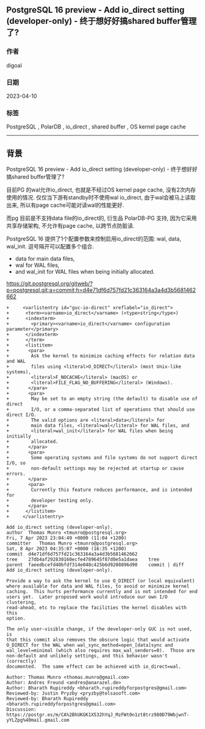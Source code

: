 ## PostgreSQL 16 preview - Add io_direct setting (developer-only) - 终于想好好搞shared buffer管理了?    
                                                                                                                
### 作者                                                                                          
digoal                                                                                          
                                                                                          
### 日期                                                                                          
2023-04-10                                                                                      
                                                                                
### 标签                                                                                          
PostgreSQL , PolarDB , io_direct , shared buffer , OS kernel page cache       
                                                                                          
----                                                                                          
                                                                                          
## 背景      
PostgreSQL 16 preview - Add io_direct setting (developer-only) - 终于想好好搞shared buffer管理了?    
  
目前PG 的wal允许io_direct, 也就是不经过OS kernel page cache, 没有2次内存使用的情况. 仅仅当下游有standby时不使用wal io_direct, 由于wal会被马上读取出来, 所以有page cache可能对读wal的性能更好.  
  
而pg 目前是不支持data file的io_direct的, 衍生品 PolarDB-PG 支持, 因为它采用共享存储架构, 不允许有page cache, 以跨节点防脏读.    
  
PostgreSQL 16 提供了1个配置参数来控制启用io_direct的范围: wal, data, wal_init.  逗号隔开可以配置多个组合.    
- data for main data files,   
- wal for WAL files,   
- and wal_init for WAL files when being initially allocated.  
  
https://git.postgresql.org/gitweb/?p=postgresql.git;a=commit;h=d4e71df6d757fd21c363164a3a4d3b5681462662  
  
```  
+     <varlistentry id="guc-io-direct" xreflabel="io_direct">  
+      <term><varname>io_direct</varname> (<type>string</type>)  
+      <indexterm>  
+        <primary><varname>io_direct</varname> configuration parameter</primary>  
+      </indexterm>  
+      </term>  
+      <listitem>  
+       <para>  
+        Ask the kernel to minimize caching effects for relation data and WAL  
+        files using <literal>O_DIRECT</literal> (most Unix-like systems),  
+        <literal>F_NOCACHE</literal> (macOS) or  
+        <literal>FILE_FLAG_NO_BUFFERING</literal> (Windows).  
+       </para>  
+       <para>  
+        May be set to an empty string (the default) to disable use of direct  
+        I/O, or a comma-separated list of operations that should use direct I/O.  
+        The valid options are <literal>data</literal> for  
+        main data files, <literal>wal</literal> for WAL files, and  
+        <literal>wal_init</literal> for WAL files when being initially  
+        allocated.  
+       </para>  
+       <para>  
+        Some operating systems and file systems do not support direct I/O, so  
+        non-default settings may be rejected at startup or cause errors.  
+       </para>  
+       <para>  
+        Currently this feature reduces performance, and is intended for  
+        developer testing only.  
+       </para>  
+      </listitem>  
+     </varlistentry>  
```  
  
  
```  
Add io_direct setting (developer-only).  
author	Thomas Munro <tmunro@postgresql.org>	  
Fri, 7 Apr 2023 23:04:49 +0000 (11:04 +1200)  
committer	Thomas Munro <tmunro@postgresql.org>	  
Sat, 8 Apr 2023 04:35:07 +0000 (16:35 +1200)  
commit	d4e71df6d757fd21c363164a3a4d3b5681462662  
tree	27db4af292830160ecfe4789645f87d0e5a1daea	tree  
parent	faeedbcefd40bfdf314e048c425b6d9208896d90	commit | diff  
Add io_direct setting (developer-only).  
  
Provide a way to ask the kernel to use O_DIRECT (or local equivalent)  
where available for data and WAL files, to avoid or minimize kernel  
caching.  This hurts performance currently and is not intended for end  
users yet.  Later proposed work would introduce our own I/O clustering,  
read-ahead, etc to replace the facilities the kernel disables with this  
option.  
  
The only user-visible change, if the developer-only GUC is not used, is  
that this commit also removes the obscure logic that would activate  
O_DIRECT for the WAL when wal_sync_method=open_[data]sync and  
wal_level=minimal (which also requires max_wal_senders=0).  Those are  
non-default and unlikely settings, and this behavior wasn't (correctly)  
documented.  The same effect can be achieved with io_direct=wal.  
  
Author: Thomas Munro <thomas.munro@gmail.com>  
Author: Andres Freund <andres@anarazel.de>  
Author: Bharath Rupireddy <bharath.rupireddyforpostgres@gmail.com>  
Reviewed-by: Justin Pryzby <pryzby@telsasoft.com>  
Reviewed-by: Bharath Rupireddy <bharath.rupireddyforpostgres@gmail.com>  
Discussion: https://postgr.es/m/CA%2BhUKGK1X532hYqJ_MzFWt0n1zt8trz980D79WbjwnT-yYLZpg%40mail.gmail.com  
```     
  
